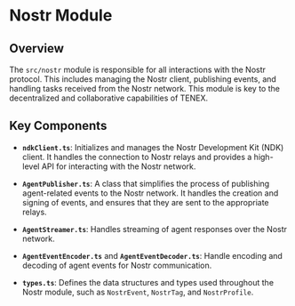 # Nostr Module

## Overview

The `src/nostr` module is responsible for all interactions with the Nostr protocol. This includes managing the Nostr client, publishing events, and handling tasks received from the Nostr network. This module is key to the decentralized and collaborative capabilities of TENEX.

## Key Components

- **`ndkClient.ts`**: Initializes and manages the Nostr Development Kit (NDK) client. It handles the connection to Nostr relays and provides a high-level API for interacting with the Nostr network.

- **`AgentPublisher.ts`**: A class that simplifies the process of publishing agent-related events to the Nostr network. It handles the creation and signing of events, and ensures that they are sent to the appropriate relays.


- **`AgentStreamer.ts`**: Handles streaming of agent responses over the Nostr network.

- **`AgentEventEncoder.ts`** and **`AgentEventDecoder.ts`**: Handle encoding and decoding of agent events for Nostr communication.

- **`types.ts`**: Defines the data structures and types used throughout the Nostr module, such as `NostrEvent`, `NostrTag`, and `NostrProfile`.
